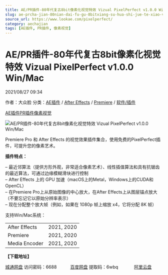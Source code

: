 ```yaml
---
title: AE/PR插件-80年代复古8bit像素化视觉特效 Vizual PixelPerfect v1.0.0 Win/Mac
slug: ae-prcha-jian-80nian-dai-fu-gu-8bitxiang-su-hua-shi-jue-te-xiao-vizual-pixelperfect-v1-0-0-win-mac
source_url: https://www.lookae.com/pixelperfect/
category: aechajian
tags: [AE插件, PR插件, 像素视觉]
---
```

# AE/PR插件-80年代复古8bit像素化视觉特效 Vizual PixelPerfect v1.0.0 Win/Mac

2021/08/27 09:34

作者：大众脸
分类：[AE插件](https://www.lookae.com/after-effects/aechajian/) / [After Effects](https://www.lookae.com/after-effects/) / [Premiere](https://www.lookae.com/qitarjcj/premierezy/) / [软件/插件](https://www.lookae.com/qitarjcj/)

[AE插件](https://www.lookae.com/tag/ae%e6%8f%92%e4%bb%b6/)[PR插件](https://www.lookae.com/tag/pr%e6%8f%92%e4%bb%b6/)[像素视觉](https://www.lookae.com/tag/%e5%83%8f%e7%b4%a0%e8%a7%86%e8%a7%89/)

![AE/PR插件-80年代复古8bit像素化视觉特效 Vizual PixelPerfect v1.0.0 Win/Mac](https://www.lookae.com/wp-content/uploads/2021/08/Vizual-PixelPerfect.jpg "AE/PR插件-80年代复古8bit像素化视觉特效 Vizual PixelPerfect v1.0.0 Win/Mac-LookAE.com")

Premiere Pro 和 After Effects 的视觉效果插件集合，使用免费的PixelPerfect插件，可提升您的像素艺术。

**插件特点：**

– 最近邻算法（提供方形外观，非常适合像素艺术）、线性插值算法和具有抗锯齿的最近算法，可通过边缘模糊滑块进行控制  
– After Effects 上的 GPU 加速（macOS上的Metal，Windows上的CUDA和OpenCL）  
– 在Premiere Pro上从原始图像的中心放大，在After Effects上从图层锚点放大（不要忘记它以原始分辨率表示）  
– 现在分配整个放大帧（例如，如果在 1080p 帧上缩放 x4，它将分配 8K 帧）

支持Win/Mac系统：

|  |  |
| --- | --- |
| After Effects | 2021, 2020 |
| Premiere | 2021, 2020 |
| Media Encoder | 2021, 2020 |

**【下载地址】**

[城通网盘](https://url62.ctfile.com/f/680462-509603352-2473f8) 访问密码：6688           [百度网盘](https://pan.baidu.com/s/1vOGSJZ5l-dVR3yfmbZ3hWA) 提取码：6wbq             [阿里云盘](https://www.aliyundrive.com/s/BtJ8VbFZKU1)
